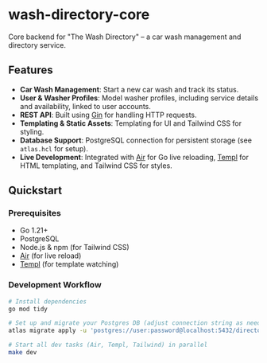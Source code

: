 # wash-directory-core

Core backend for "The Wash Directory" – a car wash management and directory service.

## Features

- **Car Wash Management**: Start a new car wash and track its status.
- **User & Washer Profiles**: Model washer profiles, including service details and availability, linked to user accounts.
- **REST API**: Built using [Gin](https://github.com/gin-gonic/gin) for handling HTTP requests.
- **Templating & Static Assets**: Templating for UI and Tailwind CSS for styling.
- **Database Support**: PostgreSQL connection for persistent storage (see `atlas.hcl` for setup).
- **Live Development**: Integrated with [Air](https://github.com/cosmtrek/air) for Go live reloading, [Templ](https://templ.guide/) for HTML templating, and Tailwind CSS for styles.

## Quickstart

### Prerequisites

- Go 1.21+
- PostgreSQL
- Node.js & npm (for Tailwind CSS)
- [Air](https://github.com/cosmtrek/air) (for live reload)
- [Templ](https://templ.guide/) (for template watching)

### Development Workflow

```sh
# Install dependencies
go mod tidy

# Set up and migrate your Postgres DB (adjust connection string as needed)
atlas migrate apply -u 'postgres://user:password@localhost:5432/directory_core?sslmode=disable'

# Start all dev tasks (Air, Templ, Tailwind) in parallel
make dev
